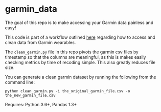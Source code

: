 # garmin_data

The goal of this repo is to make accessing your Garmin data painless and easy!

This code is part of a workflow outlined [here](https://towardsdatascience.com/accessing-and-cleaning-data-from-garmin-wearables-for-analysis-56c22b83d932) regarding how to access and clean data from Garmin wearables.

The `clean_garmin.py` file in this repo pivots the garmin csv files by timestamp so that the columns are meaningful, as this is makes easily checking metrics by time of recoding simple. This also greatly reduces file size.

You can generate a clean garmin dataset by running the following from the command line:

```
python clean_garmin.py -i the_original_garmin_file.csv -o the_new_garmin_file.csv
```

Requires: Python 3.6+, Pandas 1.3+
